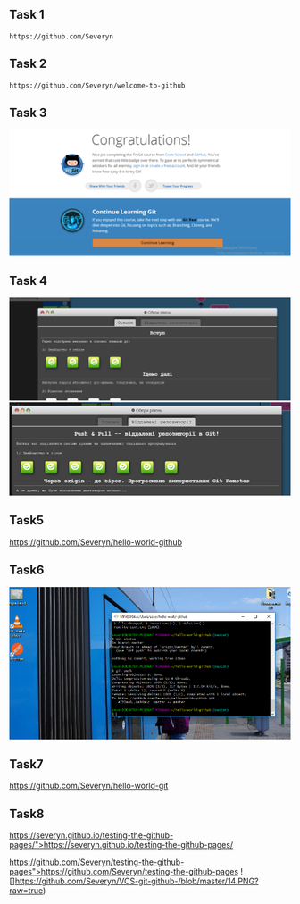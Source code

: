 ## Task 1 
    https://github.com/Severyn

## Task 2 
    https://github.com/Severyn/welcome-to-github

## Task 3

![](https://github.com/Severyn/VCS-git-github-/blob/master/515.PNG?raw=true)
    <h2>Task 4</h2>
![](https://github.com/Severyn/VCS-git-github-/blob/master/11.PNG?raw=true)
![](https://github.com/Severyn/VCS-git-github-/blob/master/12.PNG?raw=true)

## Task5
https://github.com/Severyn/hello-world-github

## Task6

![](https://github.com/Severyn/VCS-git-github-/blob/master/13.PNG?raw=true)

## Task7
<a href="https://github.com/Severyn/hello-world-git">https://github.com/Severyn/hello-world-git</a>

## Task8
https://severyn.github.io/testing-the-github-pages/">https://severyn.github.io/testing-the-github-pages/

https://github.com/Severyn/testing-the-github-pages">https://github.com/Severyn/testing-the-github-pages
![]https://github.com/Severyn/VCS-git-github-/blob/master/14.PNG?raw=true)
